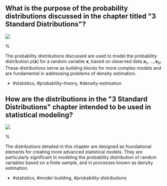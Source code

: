 ## What is the purpose of the probability distributions discussed in the chapter titled "3 Standard Distributions"?

![](https://cdn.mathpix.com/cropped/2024_05_13_20a9d15d747590c3e3e1g-1.jpg?height=1248&width=1226&top_left_y=216&top_left_x=423)

%

The probability distributions discussed are used to model the probability distribution $p(\mathbf{x})$ for a random variable $\mathbf{x}$, based on observed data $\mathbf{x}_{1}, \ldots, \mathbf{x}_{N}$. These distributions serve as building blocks for more complex models and are fundamental in addressing problems of density estimation.

- #statistics, #probability-theory, #density-estimation

## How are the distributions in the "3 Standard Distributions" chapter intended to be used in statistical modeling?

![](https://cdn.mathpix.com/cropped/2024_05_13_20a9d15d747590c3e3e1g-1.jpg?height=1248&width=1226&top_left_y=216&top_left_x=423)

%

The distributions detailed in this chapter are designed as foundational elements for creating more advanced statistical models. They are particularly significant in modeling the probability distribution of random variables based on a finite sample, and in processes known as density estimation.

- #statistics, #model-building, #probability-distributions